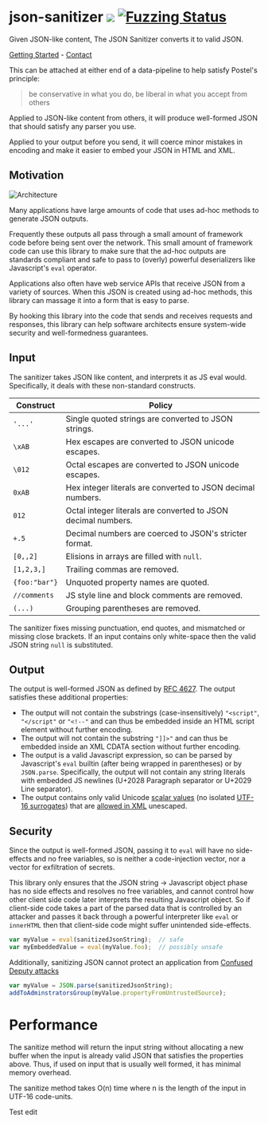 # json-sanitizer [<img src="https://travis-ci.org/OWASP/json-sanitizer.svg">](https://travis-ci.org/OWASP/json-sanitizer) [![Fuzzing Status](https://oss-fuzz-build-logs.storage.googleapis.com/badges/json-sanitizer.svg)](https://bugs.chromium.org/p/oss-fuzz/issues/list?sort=-opened&can=1&q=proj:json-sanitizer)


Given JSON-like content, The JSON Sanitizer converts it to valid JSON.

[Getting Started](https://github.com/OWASP/json-sanitizer/blob/master/docs/getting_started.md) - [Contact](https://github.com/OWASP/json-sanitizer/blob/master/docs/contact.md)

This can be attached at either end of a data-pipeline to help satisfy
Postel's principle:

> be conservative in what you do, be liberal in what you accept from others

Applied to JSON-like content from others, it will produce well-formed JSON
that should satisfy any parser you use.

Applied to your output before you send, it will coerce minor mistakes in
encoding and make it easier to embed your JSON in HTML and XML.


## Motivation

![Architecture](https://github.com/OWASP/json-sanitizer/blob/master/docs/JSON-Sanitizer-Arch.png)

Many applications have large amounts of code that uses ad-hoc methods
to generate JSON outputs.

Frequently these outputs all pass through a small amount of framework
code before being sent over the network.  This small amount of
framework code can use this library to make sure that the ad-hoc
outputs are standards compliant and safe to pass to (overly) powerful
deserializers like Javascript's `eval` operator.

Applications also often have web service APIs that receive JSON from a
variety of sources.  When this JSON is created using ad-hoc methods,
this library can massage it into a form that is easy to parse.

By hooking this library into the code that sends and receives requests
and responses, this library can help software architects ensure
system-wide security and well-formedness guarantees.


## Input

The sanitizer takes JSON like content, and interprets it as JS eval would.
Specifically, it deals with these non-standard constructs.

| Construct     | Policy                                                        |
|---------------|---------------------------------------------------------------|
| `'...'`       | Single quoted strings are converted to JSON strings.          |
| `\xAB`        | Hex escapes are converted to JSON unicode escapes.            |
| `\012`        | Octal escapes are converted to JSON unicode escapes.          |
| `0xAB`        | Hex integer literals are converted to JSON decimal numbers.   |
| `012`         | Octal integer literals are converted to JSON decimal numbers. |
| `+.5`         | Decimal numbers are coerced to JSON's stricter format.        |
| `[0,,2]`      | Elisions in arrays are filled with `null`.                    |
| `[1,2,3,]`    | Trailing commas are removed.                                  |
| `{foo:"bar"}` | Unquoted property names are quoted.                           |
| `//comments`  | JS style line and block comments are removed.                 |
| `(...)`       | Grouping parentheses are removed.                             |

The sanitizer fixes missing punctuation, end quotes, and mismatched or
missing close brackets.  If an input contains only white-space then
the valid JSON string `null` is substituted.


## Output

The output is well-formed JSON as defined by
[RFC 4627](http://www.ietf.org/rfc/rfc4627.txt).
The output satisfies these additional properties:

 * The output will not contain the substrings (case-insensitively) `"<script"`, `"</script"` or `"<!--"` and can thus be embedded inside an HTML script element without further encoding.
 * The output will not contain the substring `"]]>"` and can thus be embedded inside an XML CDATA section without further encoding.
 * The output is a valid Javascript expression, so can be parsed by Javascript's `eval` builtin (after being wrapped in parentheses) or by `JSON.parse`.  Specifically, the output will not contain any string literals with embedded JS newlines (U+2028 Paragraph separator or U+2029 Line separator).
 * The output contains only valid Unicode [scalar values](http://www.unicode.org/glossary/#unicode_scalar_value) (no isolated [UTF-16 surrogates](http://www.unicode.org/glossary/#surrogate_pair)) that are [allowed in XML](http://www.w3.org/TR/xml/#charsets) unescaped.


## Security

Since the output is well-formed JSON, passing it to `eval` will
have no side-effects and no free variables, so is neither a code-injection
vector, nor a vector for exfiltration of secrets.

This library only ensures that the JSON string → Javascript object
phase has no side effects and resolves no free variables, and cannot
control how other client side code later interprets the resulting
Javascript object.  So if client-side code takes a part of the parsed
data that is controlled by an attacker and passes it back through a
powerful interpreter like `eval` or `innerHTML` then that client-side
code might suffer unintended side-effects.

```JavaScript
var myValue = eval(sanitizedJsonString);  // safe
var myEmbeddedValue = eval(myValue.foo);  // possibly unsafe
```

Additionally, sanitizing JSON cannot protect an application from
[Confused Deputy attacks](http://en.wikipedia.org/wiki/Confused_deputy_problem)

```JavaScript
var myValue = JSON.parse(sanitizedJsonString);
addToAdminstratorsGroup(myValue.propertyFromUntrustedSource);
```

# Performance

The sanitize method will return the input string without allocating a new
buffer when the input is already valid JSON that satisfies the properties
above.  Thus, if used on input that is usually well formed, it has minimal
memory overhead.

The sanitize method takes O(n) time where n is the length of the input
in UTF-16 code-units.

Test edit
